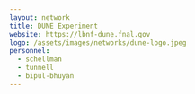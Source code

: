 ```yaml
---
layout: network
title: DUNE Experiment
website: https://lbnf-dune.fnal.gov
logo: /assets/images/networks/dune-logo.jpeg
personnel:
  - schellman
  - tunnell
  - bipul-bhuyan
---
```

